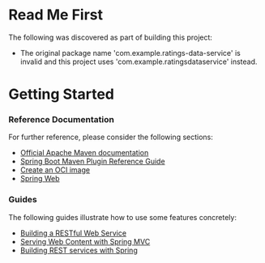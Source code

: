 # Read Me First
The following was discovered as part of building this project:

* The original package name 'com.example.ratings-data-service' is invalid and this project uses 'com.example.ratingsdataservice' instead.

# Getting Started

### Reference Documentation
For further reference, please consider the following sections:

* [Official Apache Maven documentation](https://maven.apache.org/guides/index.html)
* [Spring Boot Maven Plugin Reference Guide](https://docs.spring.io/spring-boot/docs/3.2.1/maven-plugin/reference/html/)
* [Create an OCI image](https://docs.spring.io/spring-boot/docs/3.2.1/maven-plugin/reference/html/#build-image)
* [Spring Web](https://docs.spring.io/spring-boot/docs/3.2.1/reference/htmlsingle/index.html#web)

### Guides
The following guides illustrate how to use some features concretely:

* [Building a RESTful Web Service](https://spring.io/guides/gs/rest-service/)
* [Serving Web Content with Spring MVC](https://spring.io/guides/gs/serving-web-content/)
* [Building REST services with Spring](https://spring.io/guides/tutorials/rest/)


